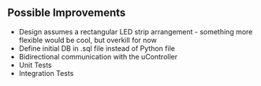 ## Possible Improvements
- Design assumes a rectangular LED strip arrangement - something more flexible would be cool, but overkill for now
- Define initial DB in .sql file instead of Python file
- Bidirectional communication with the uController
- Unit Tests
- Integration Tests
